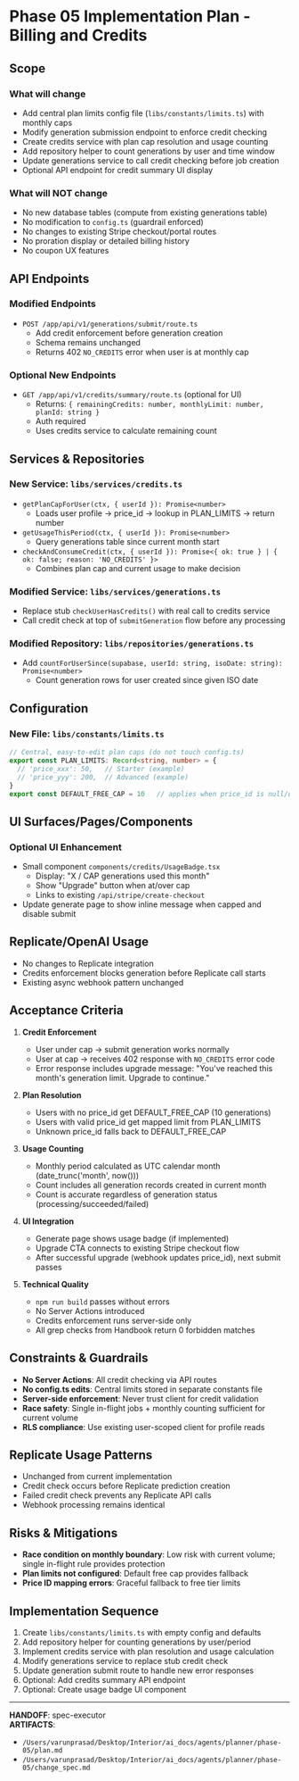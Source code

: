 # Phase 05 Implementation Plan - Billing and Credits

## Scope

### What will change
- Add central plan limits config file (`libs/constants/limits.ts`) with monthly caps
- Modify generation submission endpoint to enforce credit checking
- Create credits service with plan cap resolution and usage counting 
- Add repository helper to count generations by user and time window
- Update generations service to call credit checking before job creation
- Optional API endpoint for credit summary UI display

### What will NOT change
- No new database tables (compute from existing generations table)
- No modification to `config.ts` (guardrail enforced)
- No changes to existing Stripe checkout/portal routes
- No proration display or detailed billing history
- No coupon UX features

## API Endpoints

### Modified Endpoints
- `POST /app/api/v1/generations/submit/route.ts`
  - Add credit enforcement before generation creation
  - Schema remains unchanged 
  - Returns 402 `NO_CREDITS` error when user is at monthly cap

### Optional New Endpoints
- `GET /app/api/v1/credits/summary/route.ts` (optional for UI)
  - Returns: `{ remainingCredits: number, monthlyLimit: number, planId: string }`
  - Auth required
  - Uses credits service to calculate remaining count

## Services & Repositories

### New Service: `libs/services/credits.ts`
- `getPlanCapForUser(ctx, { userId }): Promise<number>`
  - Loads user profile -> price_id -> lookup in PLAN_LIMITS -> return number
- `getUsageThisPeriod(ctx, { userId }): Promise<number>`
  - Query generations table since current month start  
- `checkAndConsumeCredit(ctx, { userId }): Promise<{ ok: true } | { ok: false; reason: 'NO_CREDITS' }>`
  - Combines plan cap and current usage to make decision

### Modified Service: `libs/services/generations.ts`
- Replace stub `checkUserHasCredits()` with real call to credits service
- Call credit check at top of `submitGeneration` flow before any processing

### Modified Repository: `libs/repositories/generations.ts`
- Add `countForUserSince(supabase, userId: string, isoDate: string): Promise<number>`
  - Count generation rows for user created since given ISO date

## Configuration

### New File: `libs/constants/limits.ts`
```typescript
// Central, easy-to-edit plan caps (do not touch config.ts)
export const PLAN_LIMITS: Record<string, number> = {
  // 'price_xxx': 50,   // Starter (example)
  // 'price_yyy': 200,  // Advanced (example)  
}
export const DEFAULT_FREE_CAP = 10   // applies when price_id is null/unknown
```

## UI Surfaces/Pages/Components

### Optional UI Enhancement
- Small component `components/credits/UsageBadge.tsx`
  - Display: "X / CAP generations used this month"
  - Show "Upgrade" button when at/over cap
  - Links to existing `/api/stripe/create-checkout`
- Update generate page to show inline message when capped and disable submit

## Replicate/OpenAI Usage
- No changes to Replicate integration
- Credits enforcement blocks generation before Replicate call starts
- Existing async webhook pattern unchanged

## Acceptance Criteria

1. **Credit Enforcement**
   - User under cap → submit generation works normally
   - User at cap → receives 402 response with `NO_CREDITS` error code
   - Error response includes upgrade message: "You've reached this month's generation limit. Upgrade to continue."

2. **Plan Resolution**
   - Users with no price_id get DEFAULT_FREE_CAP (10 generations)  
   - Users with valid price_id get mapped limit from PLAN_LIMITS
   - Unknown price_id falls back to DEFAULT_FREE_CAP

3. **Usage Counting**
   - Monthly period calculated as UTC calendar month (date_trunc('month', now()))
   - Count includes all generation records created in current month
   - Count is accurate regardless of generation status (processing/succeeded/failed)

4. **UI Integration**
   - Generate page shows usage badge (if implemented)
   - Upgrade CTA connects to existing Stripe checkout flow
   - After successful upgrade (webhook updates price_id), next submit passes

5. **Technical Quality**
   - `npm run build` passes without errors
   - No Server Actions introduced
   - Credits enforcement runs server-side only
   - All grep checks from Handbook return 0 forbidden matches

## Constraints & Guardrails

- **No Server Actions**: All credit checking via API routes
- **No config.ts edits**: Central limits stored in separate constants file
- **Server-side enforcement**: Never trust client for credit validation
- **Race safety**: Single in-flight jobs + monthly counting sufficient for current volume
- **RLS compliance**: Use existing user-scoped client for profile reads

## Replicate Usage Patterns
- Unchanged from current implementation
- Credit check occurs before Replicate prediction creation
- Failed credit check prevents any Replicate API calls
- Webhook processing remains identical

## Risks & Mitigations

- **Race condition on monthly boundary**: Low risk with current volume; single in-flight rule provides protection
- **Plan limits not configured**: Default free cap provides fallback
- **Price ID mapping errors**: Graceful fallback to free tier limits

## Implementation Sequence

1. Create `libs/constants/limits.ts` with empty config and defaults
2. Add repository helper for counting generations by user/period  
3. Implement credits service with plan resolution and usage calculation
4. Modify generations service to replace stub credit check
5. Update generation submit route to handle new error responses
6. Optional: Add credits summary API endpoint
7. Optional: Create usage badge UI component

---

**HANDOFF**: spec-executor  
**ARTIFACTS**:
- `/Users/varunprasad/Desktop/Interior/ai_docs/agents/planner/phase-05/plan.md`
- `/Users/varunprasad/Desktop/Interior/ai_docs/agents/planner/phase-05/change_spec.md`